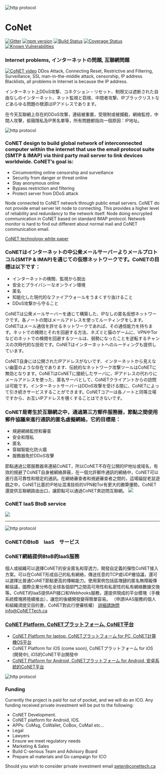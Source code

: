 ![http protocol](/resources/CoNET_icon.png?raw=true)
# CoNet
[![Gitter](https://img.shields.io/badge/chat-on%20gitter-blue.svg)](https://gitter.im/QTGate/Lobby)
[![npm version](https://badge.fury.io/js/conet.svg)](https://badge.fury.io/js/conet)
[![Build Status](https://travis-ci.org/QTGate/CoNET.svg?branch=master)](https://travis-ci.org/QTGate/CoNET)
[![Coverage Status](https://coveralls.io/repos/github/QTGate/CoNET/badge.svg?branch=master)](https://coveralls.io/github/QTGate/CoNET?branch=master)
[![Known Vulnerabilities](https://snyk.io/test/github/qtgate/conet/badge.svg?targetFile=package.json)](https://snyk.io/test/github/qtgate/conet?targetFile=package.json)

### Internet problems, インターネットの問題, 互聯網問題
[![CoNET video](/resources/CoNETVideo.png?raw=true)](http://www.CoNETTech.ca/images/CONET.m4v)
DDos Attack, Connecting Reset, Restrictive and Filtering, Surveillance, SSL man-in-the-middle attack, censorship, IP address Blacklists, all problems in Internet is because the IP address.

インターネット上DDoS攻撃、コネクション・リセット、制限又は遮断された自由なしのインターネット、ネット監視と窃視、中間者攻撃、IPブラックリストなどあらゆる問題の根源はIPアドレスであります。

在今天互聯網上存在的DDoS攻撃，連結被重置，受限制或被攔截，網絡監控，中間人攻擊，偷窺隱私及IP黑名單等，所有問題都指向一個原因：IP地址。

![http protocol](/resources/conet.png?raw=true)

### CoNET design to build global network of interconnected computer within the internet that use the email protocol suite (SMTP & IMAP) via third party mail server to link devices worldwide. CoNET’s goal is:
- Circumventing online censorship and surveillance
- Security from danger or threat online
- Stay anonymous online
- Bypass restriction and filtering
- Protect server from DDoS attack

Node connected to CoNET network through public email servers. CoNET do not provide email server let node to connecting. This provides a higher level of reliability and redundancy to the network itself. Node doing encrypted communication in CoNET based on standard IMAP protocol. Network monitor is hard to find out different about normal mail and CoNET communication email.

[CoNET technology white paper](https://github.com/QTGate/QTGate-Desktop-Client/wiki/CoNET-white-paper)

### CoNETはインターネットの中公衆メールサーバーよりメールプロトコル(SMTP & IMAP)を通じての仮想ネットワークです。CoNETの目標は以下です：
- インターネットの検閲、監視から脱出
- 安全とプライバシーなオンライン環境
- 匿名
- 知能化した現代的なファイアウォールをうまくすり抜けること
- DDoS攻撃から守ること

CoNETは公衆メールサーバーを通じて構築した、IPなしの匿名仮想ネットワークです。各ノートの間はメールアドレスを使ってルーティングをします。CoNETはメール通信を許せるネットワークであれば、その通信能力を持ちます。ネットでの検閲とそれを回避する方法、ネズミと猫のゲームに、VPNやTorなどのネットでの検閲を回避するツールは、弱勢になったことを逆転するチャンスの次時代的な技術です。CoNETはインターネットへのルーティングも提供しています。

CoNET自身には公開されたIPアドレスがないです、インターネットから見えない幽霊のような存在であります、伝統的なネットワーク攻撃ツールはCoNETに無効となります。CoNETはCoNETに接続したサーバに、IPアドレスの代わりにメールアドレスを使った、匿名サーバとして、CoNETクライアントからの訪問は可能です。インターネットサーバーはDDoS攻撃を受ける間に、CoNETによって引き続きサービスすることができます。CoNETコアーは各ノートと同等立場ですから、お互いIPアドレスを覗くすることはできないです。

### CoNET是寄生於互聯網之中，通過第三方郵件服務器，節點之間使用郵件協議來進行通訊的匿名虛擬網絡，它的目標是：
- 規避網絡監控和審查
- 安全和隱私
- 匿名
- 穿越智能化防火牆
- 服務器免於DDoS攻擊

節點通過公眾服務器來連結CoNET，所以CoNET不存在公開的IP地址或域名，有效的規避了CoNET自身被網絡屏蔽，在一個允許郵件通訊的網絡中，CoNET可以進行高可靠性和穩定的通訊。在網絡審查者和規避審查者之間的，這場貓捉老鼠遊戲之中，CoNET比基於IP地址混淆技術的VPN和Tor有更大的勝算優勢。CoNET還提供互聯網路由出口，讓節點可以通過CoNET來訪問互聯網。
![](https://cdn-images-1.medium.com/max/1600/1*rTjsZQwOpPa4mCpGhqM91g.png)
### CoNET IaaS BtoB service
![](/resources/coNETIaas1.png?raw=true)
***
![http protocol](/resources/iaas1.png?raw=true)
### CoNETのBtoB　IaaS　サービス

### CoNET網絡提供BtoB的IaaS服務
個人或組織可以選擇CoNET的安全匿名和穿透力，開發自定義的彈性CoNET接入方案。可以在CoNET形成自己的私有網絡，傳送任意的TCP或UDP層協議，還可以選擇比普通CoNET節點更高的傳輸能力。使用案例包括區塊鏈的匿名無障礙傳輸協議，國際企業分佈在全球各個部門之間高可用性和私密性的私有網絡數據交換等。CoNET的IaaS提供API接口和Webhooks服務，還提供現成的平台模塊（手機系統模塊將陸續推出），讓您的後續開發變得簡單容易。
（申請IAAS服務的個人和組織須提交目的書，CoNET對此行使審核權）
詳細請詢問info@CoNETTech.ca
### [CoNET Platform, CoNETプラットフォーム, CoNET平台](https://github.com/QTGate/QTGate-Desktop-Client)
- [CoNET Platform for laptop, CoNETプラットフォーム for PC, CoNET計算機OS平台](https://github.com/QTGate/QTGate-Desktop-Client)
- CoNET Platform for iOS (come soon), CoNETプラットフォーム for iOS (開発中), iOS的CoNET平台開發中
- [CoNET Platform for Android, CoNETプラットフォーム for Android, 安卓系統的CoNET平台](https://github.com/QTGate/CoNETPlatform-Android)

![http protocol](/resources/CoPlatform3.png?raw=true)

### Funding
Currently the project is paid for out of pocket, and we will do an ICO. Any funding received private investment will be put to the following:
- CoNET Development.
- CoNET platform for Android, IOS.
- APPs: CoMsg, CoWallet, CoBox, CoMail etc...
- Legal
- Lawyers
- Ensure we meet regulatory needs
- Marketing & Sales
- Build C-serious Team and Advisory Board 
- Prepare all materials and Go campaign for ICO
 
Should you wish to consider private investment email peter@conettech.ca